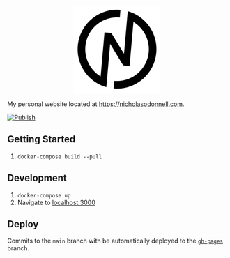 <p align="center">
  <picture>
    <source media="(prefers-color-scheme: dark)" srcset="logo-dark.svg">
    <source media="(prefers-color-scheme: light)" srcset="logo-light.svg">
    <img src="logo-light.svg" width="200px">
  </picture>
</p>

My personal website located at https://nicholasodonnell.com.

[![Publish](https://github.com/nicholasodonnell/nicholasodonnell.com/actions/workflows/publish.yml/badge.svg?branch=main)](https://github.com/nicholasodonnell/nicholasodonnell.com/actions/workflows/publish.yml)

## Getting Started

1. `docker-compose build --pull`

## Development

1. `docker-compose up`
2. Navigate to [localhost:3000](http://localhost:3000)

## Deploy

Commits to the `main` branch with be automatically deployed to the [`gh-pages`](https://github.com/nicholasodonnell/nicholasodonnell.com/tree/gh-pages) branch.
